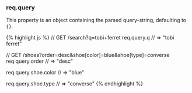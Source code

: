 <h3 id='req.query'>req.query</h3>

This property is an object containing the parsed query-string,
defaulting to `{}`.

{% highlight js %}
// GET /search?q=tobi+ferret
req.query.q
// => "tobi ferret"

// GET /shoes?order=desc&shoe[color]=blue&shoe[type]=converse
req.query.order
// => "desc"

req.query.shoe.color
// => "blue"

req.query.shoe.type
// => "converse"
{% endhighlight %}

